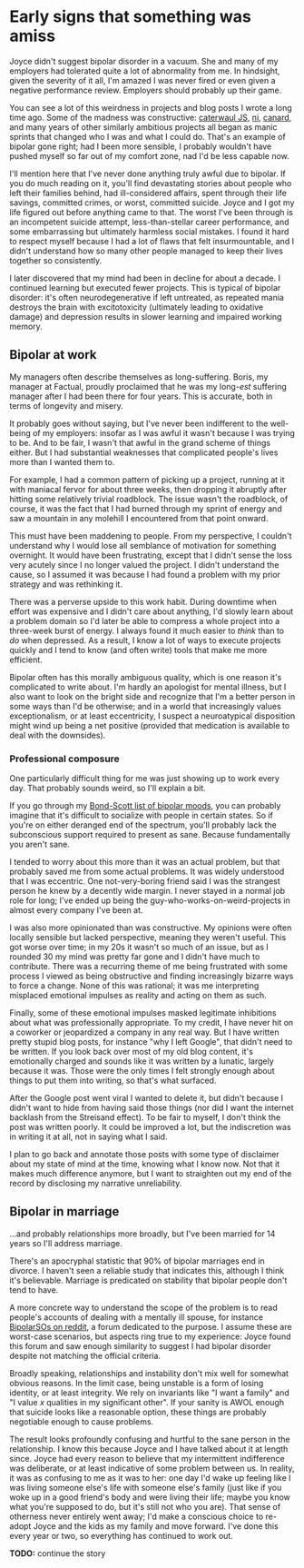 # Early signs that something was amiss
Joyce didn't suggest bipolar disorder in a vacuum. She and many of my employers had tolerated quite a lot of abnormality from me. In hindsight, given the severity of it all, I'm amazed I was never fired or even given a negative performance review. Employers should probably up their game.

You can see a lot of this weirdness in projects and blog posts I wrote a long time ago. Some of the madness was constructive: [caterwaul JS](https://github.com/spencertipping/caterwaul), [ni](https://github.com/spencertipping/ni), [canard](https://github.com/spencertipping/canard), and many years of other similarly ambitious projects all began as manic sprints that changed who I was and what I could do. That's an example of bipolar gone right; had I been more sensible, I probably wouldn't have pushed myself so far out of my comfort zone, nad I'd be less capable now.

I'll mention here that I've never done anything truly awful due to bipolar. If you do much reading on it, you'll find devastating stories about people who left their families behind, had ill-considered affairs, spent through their life savings, committed crimes, or worst, committed suicide. Joyce and I got my life figured out before anything came to that. The worst I've been through is an incompetent suicide attempt, less-than-stellar career performance, and some embarrassing but ultimately harmless social mistakes. I found it hard to respect myself because I had a lot of flaws that felt insurmountable, and I didn't understand how so many other people managed to keep their lives together so consistently.

I later discovered that my mind had been in decline for about a decade. I continued learning but executed fewer projects. This is typical of bipolar disorder: it's often neurodegenerative if left untreated, as repeated mania destroys the brain with excitotoxicity (ultimately leading to oxidative damage) and depression results in slower learning and impaired working memory.


## Bipolar at work
My managers often describe themselves as long-suffering. Boris, my manager at Factual, proudly proclaimed that he was my long-_est_ suffering manager after I had been there for four years. This is accurate, both in terms of longevity and misery.

It probably goes without saying, but I've never been indifferent to the well-being of my employers: insofar as I was awful it wasn't because I was trying to be. And to be fair, I wasn't that awful in the grand scheme of things either. But I had substantial weaknesses that complicated people's lives more than I wanted them to.

For example, I had a common pattern of picking up a project, running at it with maniacal fervor for about three weeks, then dropping it abruptly after hitting some relatively trivial roadblock. The issue wasn't the roadblock, of course, it was the fact that I had burned through my sprint of energy and saw a mountain in any molehill I encountered from that point onward.

This must have been maddening to people. From my perspective, I couldn't understand why I would lose all semblance of motivation for something overnight. It would have been frustrating, except that I didn't sense the loss very acutely since I no longer valued the project. I didn't understand the cause, so I assumed it was because I had found a problem with my prior strategy and was rethinking it.

There was a perverse upside to this work habit. During downtime when effort was expensive and I didn't care about anything, I'd slowly learn about a problem domain so I'd later be able to compress a whole project into a three-week burst of energy. I always found it much easier to _think_ than to _do_ when depressed. As a result, I know a lot of ways to execute projects quickly and I tend to know (and often write) tools that make me more efficient.

Bipolar often has this morally ambiguous quality, which is one reason it's complicated to write about. I'm hardly an apologist for mental illness, but I also want to look on the bright side and recognize that I'm a better person in some ways than I'd be otherwise; and in a world that increasingly values exceptionalism, or at least eccentricity, I suspect a neuroatypical disposition might wind up being a net positive (provided that medication is available to deal with the downsides).


### Professional composure
One particularly difficult thing for me was just showing up to work every day. That probably sounds weird, so I'll explain a bit.

If you go through my [Bond-Scott list of bipolar moods](bond-scott.md), you can probably imagine that it's difficult to socialize with people in certain states. So if you're on either deranged end of the spectrum, you'll probably lack the subconscious support required to present as sane. Because fundamentally you aren't sane.

I tended to worry about this more than it was an actual problem, but that probably saved me from some actual problems. It was widely understood that I was eccentric. One not-very-boring friend said I was the strangest person he knew by a decently wide margin. I never stayed in a normal job role for long; I've ended up being the guy-who-works-on-weird-projects in almost every company I've been at.

I was also more opinionated than was constructive. My opinions were often locally sensible but lacked perspective, meaning they weren't useful. This got worse over time; in my 20s it wasn't so much of an issue, but as I rounded 30 my mind was pretty far gone and I didn't have much to contribute. There was a recurring theme of me being frustrated with some process I viewed as being obstructive and finding increasingly bizarre ways to force a change. None of this was rational; it was me interpreting misplaced emotional impulses as reality and acting on them as such.

Finally, some of these emotional impulses masked legitimate inhibitions about what was professionally appropriate. To my credit, I have never hit on a coworker or jeopardized a company in any real way. But I have written pretty stupid blog posts, for instance "why I left Google", that didn't need to be written. If you look back over most of my old blog content, it's emotionally charged and sounds like it was written by a lunatic, largely because it was. Those were the only times I felt strongly enough about things to put them into writing, so that's what surfaced.

After the Google post went viral I wanted to delete it, but didn't because I didn't want to hide from having said those things (nor did I want the internet backlash from the Streisand effect). To be fair to myself, I don't think the post was written poorly. It could be improved a lot, but the indiscretion was in writing it at all, not in saying what I said.

I plan to go back and annotate those posts with some type of disclaimer about my state of mind at the time, knowing what I know now. Not that it makes much difference anymore, but I want to straighten out my end of the record by disclosing my narrative unreliability.


## Bipolar in marriage
...and probably relationships more broadly, but I've been married for 14 years so I'll address marriage.

There's an apocryphal statistic that 90% of bipolar marriages end in divorce. I haven't seen a reliable study that indicates this, although I think it's believable. Marriage is predicated on stability that bipolar people don't tend to have.

A more concrete way to understand the scope of the problem is to read people's accounts of dealing with a mentally ill spouse, for instance [BipolarSOs on reddit](https://reddit.com/r/bipolarsos), a forum dedicated to the purpose. I assume these are worst-case scenarios, but aspects ring true to my experience: Joyce found this forum and saw enough similarity to suggest I had bipolar disorder despite not matching the official criteria.

Broadly speaking, relationships and instability don't mix well for somewhat obvious reasons. In the limit case, being unstable is a form of losing identity, or at least integrity. We rely on invariants like "I want a family" and "I value _x_ qualities in my significant other". If your sanity is AWOL enough that suicide looks like a reasonable option, these things are probably negotiable enough to cause problems.

The result looks profoundly confusing and hurtful to the sane person in the relationship. I know this because Joyce and I have talked about it at length since. Joyce had every reason to believe that my intermittent indifference was deliberate, or at least indicative of some problem between us. In reality, it was as confusing to me as it was to her: one day I'd wake up feeling like I was living someone else's life with someone else's family (just like if you woke up in a good friend's body and were living their life; maybe you know what you're supposed to do, but it's still not who you are). That sense of otherness never entirely went away; I'd make a conscious choice to re-adopt Joyce and the kids as my family and move forward. I've done this every year or two, so everything has continued to work out.

**TODO:** continue the story
